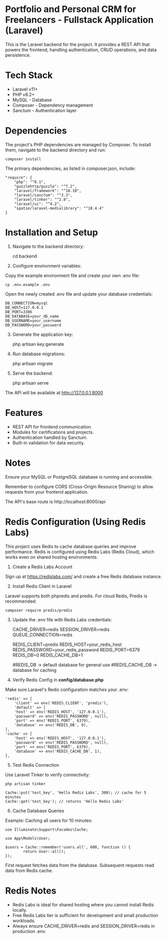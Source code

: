 # Portfolio and Personal CRM for Freelancers - Fullstack Application (Laravel)

This is the Laravel backend for the project. It provides a REST API that powers the frontend, handling authentication, CRUD operations, and data persistence.

 # Tech Stack

- Laravel v11+
- PHP v8.2+
- MySQL - Database
- Composer - Dependency management
- Sanctum - Authentication layer

# Dependencies

The project's PHP dependencies are managed by Composer. To install them, navigate to the backend directory and run:

    composer install

The primary dependencies, as listed in composer.json, include:

    "require": {
        "php": "^8.1",
        "guzzlehttp/guzzle": "^7.2",
        "laravel/framework": "^10.10",
        "laravel/sanctum": "^3.3",
        "laravel/tinker": "^2.8",
        "laravel/ui": "^4.2",
        "spatie/laravel-medialibrary": "^10.4.4"
    }


# Installation and Setup

1. Navigate to the backend directory:

    cd backend

2. Configure environment variables:

Copy the example environment file and create your own .env file:

    cp .env.example .env

Open the newly created .env file and update your database credentials:

    DB_CONNECTION=mysql
    DB_HOST=127.0.0.1
    DB_PORT=3306
    DB_DATABASE=your_db_name
    DB_USERNAME=your_username
    DB_PASSWORD=your_password

3. Generate the application key:
  
    php artisan key:generate

4. Run database migrations:

    php artisan migrate

5. Serve the backend:

    php artisan serve

The API will be available at http://127.0.0.1:8000


# Features

- REST API for frontend communication.
- Modules for certifications and projects.
- Authentication handled by Sanctum.
- Built-in validation for data security.

# Notes

Ensure your MySQL or PostgreSQL database is running and accessible.

Remember to configure CORS (Cross-Origin Resource Sharing) to allow requests from your frontend application.

The API's base route is http://localhost:8000/api

# Redis Configuration (Using Redis Labs)

This project uses Redis to cache database queries and improve performance. Redis is configured using Redis Labs (Redis Cloud), which works even on shared hosting environments.

1. Create a Redis Labs Account

Sign up at https://redislabs.com/ and create a free Redis database instance.

2. Install Redis Client in Laravel

Laravel supports both phpredis and predis. For cloud Redis, Predis is recommended:

    composer require predis/predis

3. Update the .env file with Redis Labs credentials:

    CACHE_DRIVER=redis
    SESSION_DRIVER=redis
    QUEUE_CONNECTION=redis
    
    REDIS_CLIENT=predis
    REDIS_HOST=your_redis_host
    REDIS_PASSWORD=your_redis_password
    REDIS_PORT=6379
    REDIS_DB=0
    REDIS_CACHE_DB=1
    
    
    #REDIS_DB → default database for general use
    #REDIS_CACHE_DB → database for caching

4. Verify Redis Config in **config/database.php**

Make sure Laravel's Redis configuration matches your .env:

    'redis' => [
	    'client' => env('REDIS_CLIENT', 'predis'),
	    'default' => [
	    'host' => env('REDIS_HOST', '127.0.0.1'),
	    'password' => env('REDIS_PASSWORD', null),
	    'port' => env('REDIS_PORT', 6379),
	    'database' => env('REDIS_DB', 0),
    ],
    'cache' => [
	    'host' => env('REDIS_HOST', '127.0.0.1'),
	    'password' => env('REDIS_PASSWORD', null),
	    'port' => env('REDIS_PORT', 6379),
	    'database' => env('REDIS_CACHE_DB', 1),
    ],



5. Test Redis Connection  

Use Laravel Tinker to verify connectivity:

    php artisan tinker

    Cache::put('test_key', 'Hello Redis Labs', 300); // cache for 5 minutes
    Cache::get('test_key'); // returns 'Hello Redis Labs'

6. Cache Database Queries

Example: Caching all users for 10 minutes:


    use Illuminate\Support\Facades\Cache;

    use App\Models\User;

    $users = Cache::remember('users.all', 600, function () {
			return User::all();
	});



First request fetches data from the database. Subsequent requests read data from Redis cache.

# Redis Notes


- Redis Labs is ideal for shared hosting where you cannot install Redis locally.
- Free Redis Labs tier is sufficient for development and small production workloads.
- Always ensure CACHE_DRIVER=redis and SESSION_DRIVER=redis in production .env.